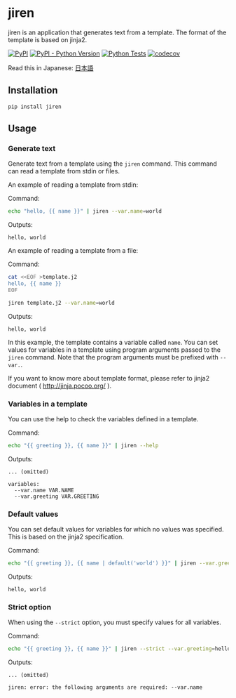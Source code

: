 # jiren

jiren is an application that generates text from a template. The format of the template is based on jinja2.

[![PyPI](https://img.shields.io/pypi/v/jiren.svg)](https://pypi.org/project/jiren/)
[![PyPI - Python Version](https://img.shields.io/pypi/pyversions/jiren.svg)](https://pypi.org/project/jiren/)
[![Python Tests](https://github.com/speg03/jiren/workflows/Python%20Tests/badge.svg)](https://github.com/speg03/jiren/actions?query=workflow%3A%22Python+Tests%22)
[![codecov](https://codecov.io/gh/speg03/jiren/branch/master/graph/badge.svg)](https://codecov.io/gh/speg03/jiren)

Read this in Japanese: [日本語](https://github.com/speg03/jiren/blob/master/README.ja.md)

## Installation

```sh
pip install jiren
```

## Usage

### Generate text

Generate text from a template using the `jiren` command. This command can read a template from stdin or files.

An example of reading a template from stdin:

Command:
```sh
echo "hello, {{ name }}" | jiren --var.name=world
```
Outputs:
```
hello, world
```

An example of reading a template from a file:

Command:
```sh
cat <<EOF >template.j2
hello, {{ name }}
EOF

jiren template.j2 --var.name=world
```
Outputs:
```
hello, world
```

In this example, the template contains a variable called `name`. You can set values for variables in a template using program arguments passed to the `jiren` command. Note that the program arguments must be prefixed with `--var.`.

If you want to know more about template format, please refer to jinja2 document ( http://jinja.pocoo.org/ ).


### Variables in a template

You can use the help to check the variables defined in a template.

Command:
```sh
echo "{{ greeting }}, {{ name }}" | jiren --help
```
Outputs:
```
... (omitted)

variables:
  --var.name VAR.NAME
  --var.greeting VAR.GREETING
```


### Default values

You can set default values for variables for which no values was specified. This is based on the jinja2 specification.

Command:
```sh
echo "{{ greeting }}, {{ name | default('world') }}" | jiren --var.greeting=hello
```
Outputs:
```
hello, world
```


### Strict option

When using the `--strict` option, you must specify values for all variables.

Command:
```sh
echo "{{ greeting }}, {{ name }}" | jiren --strict --var.greeting=hello
```
Outputs:
```
... (omitted)

jiren: error: the following arguments are required: --var.name
```
